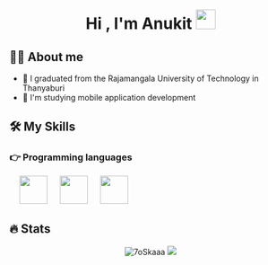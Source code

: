 <h1 align="center">Hi , I'm Anukit <img src="https://media.giphy.com/media/hvRJCLFzcasrR4ia7z/giphy.gif" width="35"></h1>

## :sassy_man:  About me
- :school: I graduated from the Rajamangala University of Technology in Thanyaburi
- 🌱 I'm studying mobile application development

## 🛠️ My Skills

### 👉 Programming languages
<p align="left"> 
  &emsp;
  <img height=50  src="https://cdn.jsdelivr.net/gh/devicons/devicon/icons/dart/dart-original.svg" />
  &emsp;
  <img height=50  src="https://cdn.jsdelivr.net/gh/devicons/devicon/icons/javascript/javascript-original.svg" />
  &emsp;
  <img height=50  src="https://cdn.jsdelivr.net/gh/devicons/devicon/icons/java/java-original.svg" />
</p>

## 🔥 Stats
<p align="center"><img src="https://github-readme-streak-stats.herokuapp.com/?user=Anukit&theme=algolia" alt="7oSkaaa" />
<img src="https://github-readme-stats.vercel.app/api?username=zluvsand&show_icons=true&theme=dark"/>
</p>
